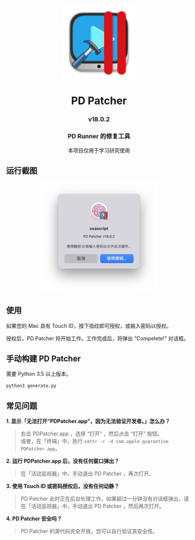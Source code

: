 # 
<p align="center">
<img src="./img/icon.png" width="200" height="200" />
</p>
<h1 align="center">PD Patcher</h1>
<h3 align="center">v18.0.2</h3>
<h3 align="center">PD Runner 的修复工具</h3>
<p align="center">本项目仅用于学习研究使用</p>



## 运行截图
<p align="center"><img src="./img/screenshot.png" width="320" /></p>  

## 使用
如果您的 Mac 具有 Touch ID，按下指纹即可授权，或输入密码以授权。

授权后，PD Patcher 将开始工作。工作完成后，将弹出 “Compelete!” 对话框。

## 手动构建 PD Patcher
需要 Python 3.5 以上版本。
```bash
python3 generate.py
```

## 常见问题
**1. 显示「无法打开“PDPatcher.app”，因为无法验证开发者。」怎么办？**  
> 右击 PDPatcher.app ，选择 “打开” ，然后点击 “打开” 按钮。  
> 或者，在「终端」中，执行 `xattr -r -d com.apple.quarantine PDPatcher.app`。  

**2. 运行 PDPatcher.app 后，没有任何窗口弹出？**  
> 在「活动监视器」中，手动退出 PD Patcher ，再次打开。  

**3. 使用 Touch ID 或密码授权后，没有任何动静？**  
> PD Patcher 此时正在后台处理工作。如果超过一分钟没有对话框弹出，请在「活动监视器」中，手动退出 PD Patcher ，然后再次打开。   

**4. PD Patcher 安全吗？**  
> PD Patcher 的源代码完全开放。您可以自行验证其安全性。  
